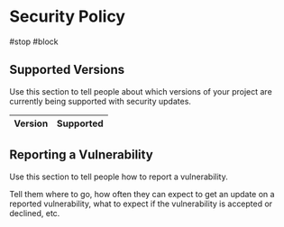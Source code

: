# Security Policy

#stop
#block
## Supported Versions

Use this section to tell people about which versions of your project are
currently being supported with security updates.

| Version | Supported          |
| ------- | ------------------ |

## Reporting a Vulnerability

Use this section to tell people how to report a vulnerability.

Tell them where to go, how often they can expect to get an update on a
reported vulnerability, what to expect if the vulnerability is accepted or
declined, etc.
